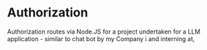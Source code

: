 # Authorization
Authorization routes via Node.JS for a project undertaken for a LLM application - similar to chat bot by my Company i and interning at,
